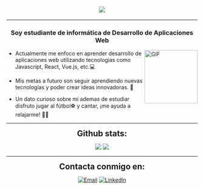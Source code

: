 <h1 align="center">
  <img src="https://readme-typing-svg.herokuapp.com/?font=Righteous&size=40&center=true&vCenter=true&width=600&height=70&duration=5000&lines=Hola,+a+tod@s!+👋;+Mi+nombre+es+Marco+Goitia!&color=38B2AC" />
</h1>

---

<h3 align="center">Soy estudiante de informática de Desarrollo de Aplicaciones Web</h3>
  <img align="right" alt="GIF" height="140px" 
    src="https://media0.giphy.com/media/v1.Y2lkPTc5MGI3NjExdmM4ZHRpcGMzMGEydWZhaGR1NGxnMTYwODN4enJnMzgxdHJ2N3E1ZyZlcD12MV9pbnRlcm5hbF9naWZfYnlfaWQmY3Q9Zw/Y4ak9Ki2GZCbJxAnJD/giphy.gif" />

-  Actualmente me enfoco en aprender desarrollo de aplicaciones web utilizando tecnologias como Javascript, React, Vue.js, etc.💻

  
-  Mis metas a futuro son seguir aprendiendo nuevas tecnologías y poder crear ideas innovadoras. 💪
  

-  Un dato curioso sobre mí ademas de estudiar disfruto jugar al fútbol⚽ y cantar, ¡me ayuda a relajarme! 🎤​🎵​
  



 ---

 <div align="center">
<h2 align="center" style="margin: 5px 10px;">Github stats:</h2> 

[![](https://github-readme-stats.vercel.app/api?username=WhiteCascade&show_icons=true&theme=tokyonight&hide_border=true&locale=en)](https://github.com/WhiteCascade)
[![](https://github-readme-streak-stats.herokuapp.com/?user=WhiteCascae&theme=material-palenight)](https://github.com/WhiteCascade)
</div>

---

<div align="center">
<h2 align="center" style="margin: 5px 10px;">Contacta conmigo en:</h2> 
  
[![Email](https://img.shields.io/badge/email-3DDC84?style=for-the-badge&logo=email&logoColor=white&labelColor=101010)](mailto:marcogoitialazarte@gmail.com)
[![LinkedIn](https://img.shields.io/badge/linkedin-3DDC84?style=for-the-badge&logo=linkedin&logoColor=white&labelColor=101010)](https://www.linkedin.com/in/marco-gabriel-goitia-lazarte-28313a224/)

</div>
